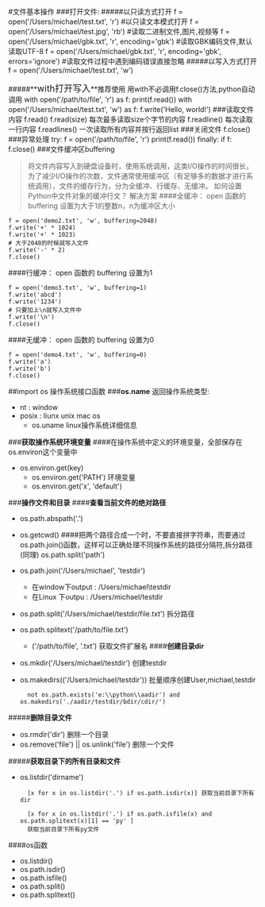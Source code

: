 #文件基本操作
###打开文件:
#####以只读方式打开
    f = open('/Users/michael/test.txt', 'r') #以只读文本模式打开
    f = open('/Users/michael/test.jpg', 'rb') #读取二进制文件,图片,视频等
    f = open('/Users/michael/gbk.txt', 'r', encoding='gbk') #读取GBK编码文件,默认读取UTF-8
    f = open('/Users/michael/gbk.txt', 'r', encoding='gbk', errors='ignore') #读取文件过程中遇到编码错误直接忽略
#####以写入方式打开
    f = open('/Users/michael/test.txt', 'w')

#####**<font size=4>with打开写入</font>**推荐使用
    用with不必调用f.close()方法,python自动调用
    with open('/path/to/file', 'r') as f:
        print(f.read())
    with open('/Users/michael/test.txt', 'w') as f:
        f.write('Hello, world!')
###读取文件内容
    f.read()
    f.read(size) 每次最多读取size个字节的内容
    f.readline() 每次读取一行内容
    f.readlines() 一次读取所有内容并按行返回list
###关闭文件
    f.close()
###异常处理
    try:
        f = open('/path/to/file', 'r')
        print(f.read())
    finally:
        if f:
        f.close()
###文件缓冲区buffering
>将文件内容写入到硬盘设备时，使用系统调用，这类I/O操作的时间很长，为了减少I/O操作的次数，文件通常使用缓冲区（有足够多的数据才进行系统调用），文件的缓存行为，分为全缓冲、行缓存、无缓冲。
如何设置Python中文件对象的缓冲行文？
解决方案
####全缓冲： open 函数的 buffering 设置为大于1的整数n，n为缓冲区大小

    f = open('demo2.txt', 'w', buffering=2048)
    f.write('+' * 1024)
    f.write('+' * 1023)
    # 大于2048的时候就写入文件
    f.write('-' * 2)
    f.close()
####行缓冲： open 函数的 buffering 设置为1

    f = open('demo3.txt', 'w', buffering=1)
    f.write('abcd')
    f.write('1234')
    # 只要加上\n就写入文件中
    f.write('\n')
    f.close()
####无缓冲： open 函数的 buffering 设置为0

    f = open('demo4.txt', 'w', buffering=0)
    f.write('a')
    f.write('b')
    f.close()








##import os 操作系统接口函数
###<strong>os.name</strong>  返回操作系统类型:
- nt : window
- posix : liunx unix mac os
    - os.uname linux操作系统详细信息

###<strong>获取操作系统环境变量</strong>
####在操作系统中定义的环境变量，全部保存在os.environ这个变量中
- os.environ.get(key)
    - os.environ.get('PATH') 环境变量
    - os.environ.get('x', 'default')

###<strong>操作文件和目录</strong>
####<strong>查看当前文件的绝对路径</strong>
- os.path.abspath('.')
- os.getcwd()
####把两个路径合成一个时，不要直接拼字符串，而要通过os.path.join()函数，这样可以正确处理不同操作系统的路径分隔符,拆分路径(同理) os.path.split('path')
-  os.path.join('/Users/michael', 'testdir')
    - 在window下output : /Users/michael\testdir
    - 在Linux 下outpu  : /Users/michael/testdir
- os.path.split('/Users/michael/testdir/file.txt')
    拆分路径
- os.path.splitext('/path/to/file.txt')
    - ('/path/to/file', '.txt')
    获取文件扩展名
####<strong>创建目录dir</strong>
- os.mkdir('/Users/michael/testdir') 创建testdir
- os.makedirs(('/Users/michael/testdir')) 批量顺序创建User,michael,testdir

        
        not os.path.exists('e:\\python\\aadir') and os.makedirs('./aadir/testdir/bdir/cdir/')

#####<strong>删除目录文件</strong>
- os.rmdir('dir')  删除一个目录
- os.remove('file') || os.unlink('file')  删除一个文件

#####<strong>获取目录下的所有目录和文件</strong>
- os.listdir('dirname')
        
        [x for x in os.listdir('.') if os.path.isdir(x)] 获取当前目录下所有dir
    
        [x for x in os.listdir('.') if os.path.isfile(x) and os.path.splitext(x)[1] == 'py' ]
        获取当前目录下所有py文件

####os函数
- os.listdir()
- os.path.isdir()
- os.path.isfile()
- os.path.split()
- os.path.splitext()
    